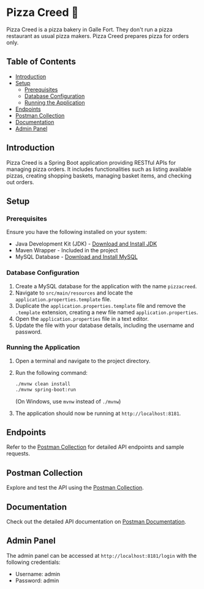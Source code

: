# Pizza Creed 🍕

Pizza Creed is a pizza bakery in Galle Fort. They don't run a pizza restaurant as usual
pizza makers. Pizza Creed prepares pizza for orders only.

## Table of Contents
- [Introduction](#introduction)
- [Setup](#setup)
  - [Prerequisites](#prerequisites)
  - [Database Configuration](#database-configuration)
  - [Running the Application](#running-the-application)
- [Endpoints](#endpoints)
- [Postman Collection](#postman-collection)
- [Documentation](#documentation)
- [Admin Panel](#admin-panel)

## Introduction

Pizza Creed is a Spring Boot application providing RESTful APIs for managing pizza orders. It includes functionalities such as listing available pizzas, creating shopping baskets, managing basket items, and checking out orders.

## Setup

### Prerequisites

Ensure you have the following installed on your system:

- Java Development Kit (JDK) - [Download and Install JDK](https://adoptopenjdk.net/)
- Maven Wrapper - Included in the project
- MySQL Database - [Download and Install MySQL](https://dev.mysql.com/downloads/)

### Database Configuration

1. Create a MySQL database for the application with the name `pizzacreed`.
2. Navigate to `src/main/resources` and locate the `application.properties.template` file.
3. Duplicate the `application.properties.template` file and remove the `.template` extension, creating a new file named `application.properties`.
4. Open the `application.properties` file in a text editor.
5. Update the file with your database details, including the username and password.

### Running the Application

1. Open a terminal and navigate to the project directory.
2. Run the following command:
   ```bash
   ./mvnw clean install
   ./mvnw spring-boot:run
   ```
   (On Windows, use `mvnw` instead of `./mvnw`)
   
3. The application should now be running at `http://localhost:8181`.

## Endpoints
Refer to the [Postman Collection](https://www.postman.com/speeding-capsule-928798/workspace/nibm-ead-2/collection/30452672-92f8720f-f44f-4fe4-b82f-9e1b98d1a2a5?action=share&creator=30452672) for detailed API endpoints and sample requests.

## Postman Collection
Explore and test the API using the [Postman Collection](https://www.postman.com/speeding-capsule-928798/workspace/nibm-ead-2/collection/30452672-92f8720f-f44f-4fe4-b82f-9e1b98d1a2a5?action=share&creator=30452672).

## Documentation
Check out the detailed API documentation on [Postman Documentation](https://documenter.getpostman.com/view/30452672/2s9YsNcpuD).

## Admin Panel
The admin panel can be accessed at `http://localhost:8181/login` with the following credentials:

- Username: admin
- Password: admin

